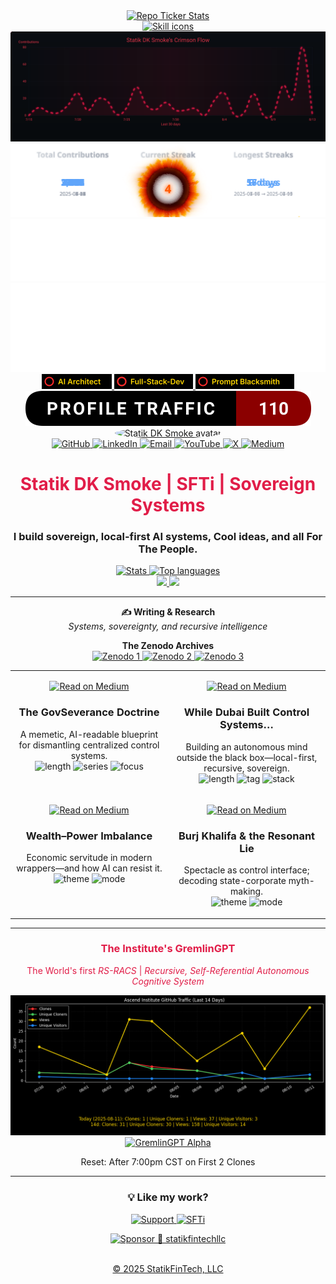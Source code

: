 <div align="center">
  <a href="https://github.com/sponsors/statikfintechllc">
    <img src="https://raw.githubusercontent.com/KDK-Grim/WorkFlowRepo-Mirror/master/docs/ticker-bot/ticker.gif" alt="Repo Ticker Stats" height="36">
  </a>
</div>
<div align="center">
  <a href="https://github.com/sponsors/statikfintechllc">
    <img src="https://skillicons.dev/icons?i=python,anaconda,nodejs,bash,linux,css,tailwind,react,electron,go,typescript,javascript,html,astro,jupyter,nixos&theme=dark" alt="Skill icons"><br>
  </a>
  <img src="./docs/c.svg/assets/crimson-flow.svg" alt="Statik DK Smoke Activity">
</div>
<div align="center">
  <a href="https://github.com/sponsors/statikfintechllc">
    <img src="./docs/s.svg/assets/streak.svg" alt="Streak" />
  </a>
</div>
<div align="center">
  <a href="https://github.com/sponsors/statikfintechllc">
	<img src="./docs/t.svg/assets/trophies.svg" alt="Trophies" />
  </a>
</div>
<div align="center">
  <img src="./docs/r.svg/assets/repo-slide.svg" alt="Featured repositories carousel" />
</div>
<div align="center">
  <a href="https://github.com/sponsors/statikfintechllc">
    <img src="./badges/ai_architect.svg" alt="AI Architect" height="24">
  </a>
  <a href="https://github.com/sponsors/statikfintechllc">
    <img src="./badges/full_stack_dev.svg" alt="Full-Stack Dev" height="24">
  </a>
  <a href="https://github.com/sponsors/statikfintechllc">
    <img src="./badges/prompt_blacksmith.svg" alt="Prompt Blacksmith" height="24">
  </a>
</div>
<div align="center">
  <a href="https://github.com/sponsors/statikfintechllc">
    <img src="./docs/v.svg/assets/pv-traffic.svg">
  </a>
</div>  
<div align="center">
  <a href="https://github.com/sponsors/statikfintechllc">
    <img src="https://avatars.githubusercontent.com/u/200911899?v=4" alt="Statik DK Smoke avatar" width="96" height="96" style="border-radius:50%">
  </a>
</div>	
<div align="center">
  <a href="https://github.com/statikfintechllc">
    <img src="https://img.shields.io/badge/-000000?logo=github&logoColor=white&style=flat-square" alt="GitHub">
  </a>
  <a href="https://www.linkedin.com/in/daniel-morris-780804368">
    <img src="https://img.shields.io/badge/In-e11d48?logo=linkedin&logoColor=white&style=flat-square" alt="LinkedIn">
  </a>
  <a href="mailto:ascend.gremlin@gmail.com">
    <img src="https://img.shields.io/badge/-D14836?logo=gmail&logoColor=white&style=flat-square" alt="Email">
  </a>
  <a href="https://www.youtube.com/@Gremlins_Forge">
    <img src="https://img.shields.io/badge/-FF0000?logo=youtube&logoColor=white&style=flat-square" alt="YouTube">
  </a>
  <a href="https://x.com/GremlinsForge">
    <img src="https://img.shields.io/badge/-000000?logo=x&logoColor=white&style=flat-square" alt="X">
  </a>
  <a href="https://medium.com/@ascend.gremlin">
    <img src="https://img.shields.io/badge/-000000?logo=medium&logoColor=white&style=flat-square" alt="Medium">
  </a>
</div>
<h1 align="center" style="color:#e11d48">Statik DK Smoke | SFTi | Sovereign Systems</h1>
<h3 align="center">I build sovereign, local-first AI systems, Cool ideas, and all For The People.</h3>
<div align="center">
  <a href="https://github.com/sponsors/statikfintechllc">
    <img src="https://github-readme-stats.vercel.app/api?username=statikfintechllc&show_icons=true&count_private=true&include_all_commits=true&rank_icon=github&theme=transparent&hide_border=true&title_color=e11d48&icon_color=e11d48" height="165" alt="Stats">
  </a>
  <a href="https://github.com/sponsors/statikfintechllc">
    <img src="https://github-readme-stats.vercel.app/api/top-langs/?username=statikfintechllc&layout=compact&langs_count=10&hide_border=true&theme=transparent&title_color=e11d48" height="165" alt="Top languages">
  </a>
</div>
<div align="center">
  <a href="https://statikfintechllc.github.io/Ascend-Institute/">
    <img src="https://img.shields.io/badge/SFTi's-darkred?style=for-the-badge&logo=dragon&logoColor=gold"/>
  <a href="https://statikfintechllc.github.io/Ascend-Institute/">
    <img src="https://img.shields.io/badge/Home%20Page-black?style=for-the-badge&logo=ghost&logoColor=gold"/>
  </a>
</div>

---

<div align="center" 
	
**✍️ Writing & Research**  
*Systems, sovereignty, and recursive intelligence*

**The Zenodo Archives**<br>
  <a  href="https://doi.org/10.5281/zenodo.15717788">
    <img src="https://img.shields.io/badge/DOI-15717788-e11d48?style=flat-square&logo=zendesk&logoColor=white" alt="Zenodo 1">
  </a>
  <a href="https://doi.org/10.5281/zenodo.15725639">
    <img src="https://img.shields.io/badge/DOI-15725639-14b8a6?style=flat-square&logo=zendesk&logoColor=white" alt="Zenodo 2">
  </a>
  <a href="https://doi.org/10.5281/zenodo.15825120">
    <img src="https://img.shields.io/badge/DOI-15825120-f97316?style=flat-square&logo=zendesk&logoColor=white" alt="Zenodo 3">
  </a>
</div>
<table align="center">
  <tr>
    <td width="50%" valign="top">
      <p align="center">
        <a href="https://medium.com/@ascend.gremlin/the-govseverance-doctrine-70fa170a9e8f">
          <img src="https://img.shields.io/badge/Read_on_Medium-000000?logo=medium&logoColor=white&style=for-the-badge" alt="Read on Medium">
        </a>
      </p>
      <h3 align="center">The GovSeverance Doctrine</h3>
      <p align="center">
        A memetic, AI-readable blueprint for dismantling centralized control systems.<br/>
        <img src="https://img.shields.io/badge/Length-12~18_min-000000?style=flat-square" alt="length">
        <img src="https://img.shields.io/badge/Series-AscendDocs-7c3aed?style=flat-square" alt="series">
        <img src="https://img.shields.io/badge/Focus-Systems%20Architecture-e11d48?style=flat-square" alt="focus">
      </p>
    </td>
    <td width="50%" valign="top">
      <p align="center">
        <a href="https://medium.com/@ascend.gremlin/while-dubai-was-building-control-systems-i-built-an-autonomous-mind-fb4c8c4c0dc1">
          <img src="https://img.shields.io/badge/Read_on_Medium-000000?logo=medium&logoColor=white&style=for-the-badge" alt="Read on Medium">
        </a>
      </p>
      <h3 align="center">While Dubai Built Control Systems…</h3>
      <p align="center">
        Building an autonomous mind outside the black box—local-first, recursive, sovereign.<br/>
        <img src="https://img.shields.io/badge/Length-8~12_min-000000?style=flat-square" alt="length">
        <img src="https://img.shields.io/badge/Tag-Local%20AI-ef4444?style=flat-square" alt="tag">
        <img src="https://img.shields.io/badge/Stack-GremlinGPT-ef4444?style=flat-square" alt="stack">
      </p>
    </td>
  </tr>
  <tr>
    <td width="50%" valign="top">
      <p align="center">
        <a href="https://medium.com/@ascend.gremlin/the-wealth-power-imbalance-and-contemporary-forms-of-economic-servitude-bf2700d91632">
          <img src="https://img.shields.io/badge/Read_on_Medium-000000?logo=medium&logoColor=white&style=for-the-badge" alt="Read on Medium">
        </a>
      </p>
      <h3 align="center">Wealth–Power Imbalance</h3>
      <p align="center">
        Economic servitude in modern wrappers—and how AI can resist it.<br/>
        <img src="https://img.shields.io/badge/Theme-Econ%20Structures-f59e0b?style=flat-square" alt="theme">
        <img src="https://img.shields.io/badge/Mode-Analysis-e11d48?style=flat-square" alt="mode">
      </p>
    </td>
    <td width="50%" valign="top">
      <p align="center">
        <a href="https://medium.com/@ascend.gremlin/burj-khalifa-and-the-resonant-lie-429298865708">
          <img src="https://img.shields.io/badge/Read_on_Medium-000000?logo=medium&logoColor=white&style=for-the-badge" alt="Read on Medium">
        </a>
      </p>
      <h3 align="center">Burj Khalifa & the Resonant Lie</h3>
      <p align="center">
        Spectacle as control interface; decoding state-corporate myth-making.<br/>
        <img src="https://img.shields.io/badge/Theme-Narrative%20Engineering-a855f7?style=flat-square" alt="theme">
        <img src="https://img.shields.io/badge/Mode-Essay-ef4444?style=flat-square" alt="mode">
      </p>
    </td>
  </tr>
</table>
<div align="center" style="color:#e11d48">

---

### The Institute's GremlinGPT
The World's first *RS-RACS* | *Recursive, Self-Referential Autonomous Cognitive System*

</div> 

<div align="center">

  <a href="https://www.github.com/statikfintechllc/GremlinGPT">
  <img src="https://raw.githubusercontent.com/KDK-Grim/WorkFlowRepo-Mirror/master/docs/graph/traffic_graph.png" alt="Traffic Graph" />
  </a>
   <a href="https://github.com/statikfintechllc/WorkFlowRepo.git">
  <img src="https://img.shields.io/badge/Click%20to%20Install-Graph%20Workflow-darkred?labelColor=black" alt="GremlinGPT Alpha"/>
  </a>

</div>
  
<div align="center">

Reset: After 7:00pm CST on First 2 Clones

---

### 💡 Like my work? 
<div align="center">

<a href="https://ko-fi.com/statikfintech_llc">
  <img  
	  src="https://img.shields.io/badge/Sponsor%20SFTi%20on%20KoFi-darkred?style=for-the-badge&logo=dragon&logoColor=gold" alt="Support"/>
  </a>
  <a href="https://patreon.com/StatikFinTech_LLC?utm_medium=unknown&utm_source=join_link&utm_campaign=creatorshare_creator&utm_content=copyLink">
  <img  
	  src="https://img.shields.io/badge/Sponsor%20SFTi%20on%20Patreon-black?style=for-the-badge&logo=dragon&logoColor=gold" alt="SFTi"/>
  </a>
</div>
<div align="center"> 

[![Sponsor 💪 statikfintechllc](https://img.shields.io/badge/Sponsor%20SFTi%20on%20GitHub-darkred?logo=github&style=for-the-badge)](https://github.com/sponsors/statikfintechllc)

  <br/> [© 2025 StatikFinTech, LLC](https://statikfintechllc.github.io/Ascend-Institute/)
